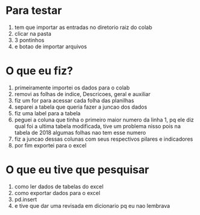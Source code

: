 # Para testar
1) tem que importar as entradas no diretorio raiz do colab
  1) clicar na pasta
  2) 3 pontinhos
  3) e botao de importar arquivos


# O que eu fiz?

1) primeiramente importei os dados para o colab
2) removi as folhas de indice, Descricoes, geral e auxiliar
3) fiz um for para acessar cada folha das planilhas
4) separei a tabela que queria fazer a juncao dos dados
5) fiz uma label para a tabela
6) peguei a coluna que tinha o primeiro maior numero da linha 1, pq ele diz qual foi a ultima tabela modificada, tive um problema nisso pois na tabela de 2018 algumas folhas nao tem esse numero
7) fiz a juncao dessas colunas com seus respectivos pilares e indicadores
8) por fim exportei para o excel

# O que eu tive que pesquisar
1) como ler dados de tabelas do excel
2) como exportar dados para o excel
3) pd.insert
4) e tive que dar uma revisada em dicionario pq eu nao lembrava
